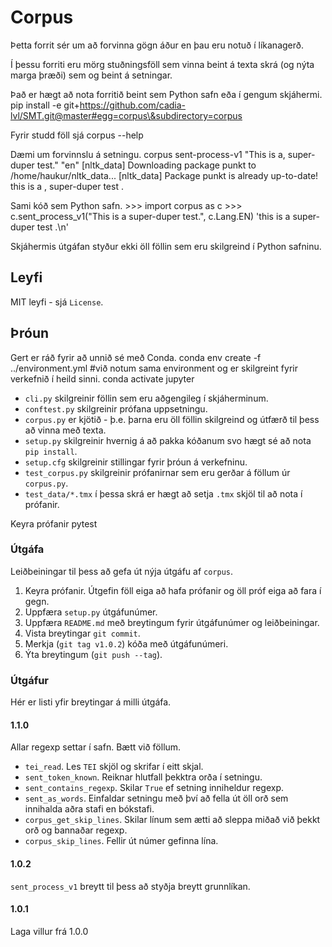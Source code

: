 # Corpus
Þetta forrit sér um að forvinna gögn áður en þau eru notuð í líkanagerð.

Í þessu forriti eru mörg stuðningsföll sem vinna beint á texta skrá (og nýta marga þræði) sem og beint á setningar.

Það er hægt að nota forritið beint sem Python safn eða í gengum skjáhermi.
    pip install -e git+https://github.com/cadia-lvl/SMT.git@master#egg=corpus\&subdirectory=corpus 

Fyrir studd föll sjá
    corpus --help

Dæmi um forvinnslu á setningu.
    corpus sent-process-v1 "This is a, super-duper test." "en"
    [nltk_data] Downloading package punkt to /home/haukur/nltk_data...
    [nltk_data]   Package punkt is already up-to-date!
    this is a , super-duper test .

Sami kóð sem Python safn.
    >>> import corpus as c
    >>> c.sent_process_v1("This is a super-duper test.", c.Lang.EN)
    'this is a super-duper test .\n'

Skjáhermis útgáfan styður ekki öll föllin sem eru skilgreind í Python safninu.

## Leyfi
MIT leyfi - sjá `License`.

## Þróun
Gert er ráð fyrir að unnið sé með Conda.
    conda env create -f ../environment.yml #við notum sama environment og er skilgreint fyrir verkefnið í heild sinni.
    conda activate jupyter

- `cli.py` skilgreinir föllin sem eru aðgengileg í skjáherminum.
- `conftest.py` skilgreinir prófana uppsetningu.
- `corpus.py` er kjötið - þ.e. þarna eru öll föllin skilgreind og útfærð til þess að vinna með texta.
- `setup.py` skilgreinir hvernig á að pakka kóðanum svo hægt sé að nota `pip install`.
- `setup.cfg` skilgreinir stillingar fyrir þróun á verkefninu.
- `test_corpus.py` skilgreinir prófanirnar sem eru gerðar á föllum úr `corpus.py`.
- `test_data/*.tmx` í þessa skrá er hægt að setja `.tmx` skjöl til að nota í prófanir.

Keyra prófanir
    pytest

### Útgáfa
Leiðbeiningar til þess að gefa út nýja útgáfu af `corpus`.
1. Keyra prófanir. Útgefin föll eiga að hafa prófanir og öll próf eiga að fara í gegn.
1. Uppfæra `setup.py` útgáfunúmer.
1. Uppfæra `README.md` með breytingum fyrir útgáfunúmer og leiðbeiningar.
1. Vista breytingar `git commit`.
1. Merkja (`git tag v1.0.2`) kóða með útgáfunúmeri.
1. Ýta breytingum (`git push --tag`).

### Útgáfur
Hér er listi yfir breytingar á milli útgáfa.

#### 1.1.0
Allar regexp settar í safn.
Bætt við föllum.
- `tei_read`. Les `TEI` skjöl og skrifar í eitt skjal.
- `sent_token_known`. Reiknar hlutfall þekktra orða í setningu.
- `sent_contains_regexp`. Skilar `True` ef setning inniheldur regexp.
- `sent_as_words`. Einfaldar setningu með því að fella út öll orð sem innihalda aðra stafi en bókstafi.
- `corpus_get_skip_lines`. Skilar línum sem ætti að sleppa miðað við þekkt orð og bannaðar regexp.
- `corpus_skip_lines`. Fellir út númer gefinna lína.

#### 1.0.2
`sent_process_v1` breytt til þess að styðja breytt grunnlíkan.

#### 1.0.1
Laga villur frá 1.0.0
